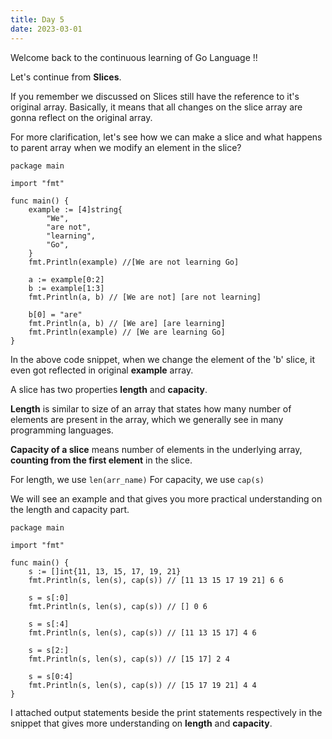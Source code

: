 ```yaml
---
title: Day 5
date: 2023-03-01
---
```


Welcome back to the continuous learning of Go Language !!

Let's continue from **Slices**.

If you remember we discussed on Slices still have the reference to it's original array. Basically, it means that all changes on the slice array are gonna reflect on the original array.

For more clarification, let's see how we can make a slice and what happens to parent array when we modify an element in the slice? 

```
package main

import "fmt"

func main() {
	example := [4]string{
		"We",
		"are not",
		"learning",
		"Go",
	}
	fmt.Println(example) //[We are not learning Go]

	a := example[0:2]
	b := example[1:3]
	fmt.Println(a, b) // [We are not] [are not learning]

	b[0] = "are"
	fmt.Println(a, b) // [We are] [are learning]
	fmt.Println(example) // [We are learning Go]
}
```

In the above code snippet, when we change the element of the 'b' slice, it even got reflected in original **example** array.

A slice has two properties **length** and **capacity**.

**Length** is similar to size of an array that states how many number of elements are present in the array, which we generally see in many programming languages.  

**Capacity of a slice** means number of elements in the underlying array, **counting from the first element** in the slice.

For length, we use ```len(arr_name)```
For capacity, we use ```cap(s)```

We will see an example and that gives you more practical understanding on the length and capacity part.

```
package main

import "fmt"

func main() {
	s := []int{11, 13, 15, 17, 19, 21}
	fmt.Println(s, len(s), cap(s)) // [11 13 15 17 19 21] 6 6

	s = s[:0]
	fmt.Println(s, len(s), cap(s)) // [] 0 6

	s = s[:4]
	fmt.Println(s, len(s), cap(s)) // [11 13 15 17] 4 6

	s = s[2:]
	fmt.Println(s, len(s), cap(s)) // [15 17] 2 4 
	
	s = s[0:4]
	fmt.Println(s, len(s), cap(s)) // [15 17 19 21] 4 4
}

```
I attached output statements beside the print statements respectively in the snippet that gives more understanding on **length** and **capacity**.




